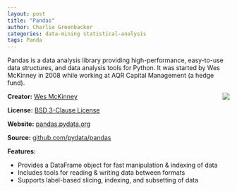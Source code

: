```yaml
---
layout: post
title: "Pandas"
author: Charlie Greenbacker
categories: data-mining statistical-analysis
tags: Panda
---
```

Pandas is a data analysis library providing high-performance, easy-to-use data structures, and data analysis tools for Python. It was started by Wes McKinney in 2008 while working at AQR Capital Management (a hedge fund).

[<img style="float: right" src="{{ site.url }}/img/pandas_logo.png" />](http://pandas.pydata.org/)

__Creator:__ [Wes McKinney](http://blog.wesmckinney.com/)

__License:__ [BSD 3-Clause License](http://opensource.org/licenses/BSD-3-Clause)

__Website:__ [pandas.pydata.org](http://pandas.pydata.org/)

__Source:__ [github.com/pydata/pandas](https://github.com/pydata/pandas)

__Features:__

* Provides a DataFrame object for fast manipulation & indexing of data
* Includes tools for reading & writing data between formats
* Supports label-based slicing, indexing, and subsetting of data

